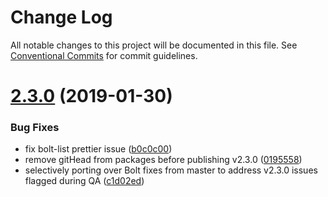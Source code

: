 # Change Log

All notable changes to this project will be documented in this file.
See [Conventional Commits](https://conventionalcommits.org) for commit guidelines.

# [2.3.0](https://github.com/bolt-design-system/bolt/compare/v2.3.0-rc.0...v2.3.0) (2019-01-30)


### Bug Fixes

* fix bolt-list prettier issue ([b0c0c00](https://github.com/bolt-design-system/bolt/commit/b0c0c00))
* remove gitHead from packages before publishing v2.3.0 ([0195558](https://github.com/bolt-design-system/bolt/commit/0195558))
* selectively porting over Bolt fixes from master to address v2.3.0 issues flagged during QA ([c1d02ed](https://github.com/bolt-design-system/bolt/commit/c1d02ed))
